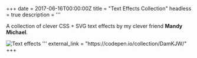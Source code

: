 +++
date = 2017-06-16T00:00:00Z
title = "Text Effects Collection"
headless = true
description = '''

A collection of clever CSS + SVG text effects by my clever friend **Mandy Michael**.

<img alt="Text effects" data-src="/img/text-effects.gif">
'''
external_link = "https://codepen.io/collection/DamKJW/"
+++